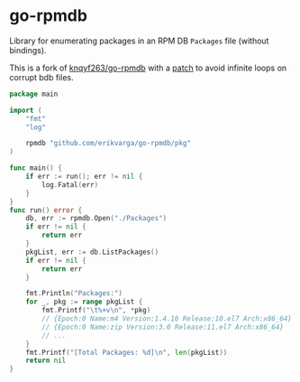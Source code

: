 # go-rpmdb
Library for enumerating packages in an RPM DB `Packages` file (without bindings).

This is a fork of [knqyf263/go-rpmdb](https://github.com/knqyf263/go-rpmdb) with a
[patch](https://github.com/erikvarga/go-rpmdb/commit/9d196a3ed4c687e68257f5d1a990c8b565ee106c)
to avoid infinite loops on corrupt bdb files.

```go
package main

import (
	"fmt"
	"log"

	rpmdb "github.com/erikvarga/go-rpmdb/pkg"
)

func main() {
	if err := run(); err != nil {
		log.Fatal(err)
	}
}
func run() error {
	db, err := rpmdb.Open("./Packages")
	if err != nil {
		return err
	}
	pkgList, err := db.ListPackages()
	if err != nil {
		return err
	}

	fmt.Println("Packages:")
	for _, pkg := range pkgList {
		fmt.Printf("\t%+v\n", *pkg)
		// {Epoch:0 Name:m4 Version:1.4.16 Release:10.el7 Arch:x86_64}
		// {Epoch:0 Name:zip Version:3.0 Release:11.el7 Arch:x86_64}
		// ...
	}
	fmt.Printf("[Total Packages: %d]\n", len(pkgList))
	return nil
}
```

